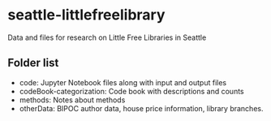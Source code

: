 # seattle-littlefreelibrary
Data and files for research on Little Free Libraries in Seattle


## Folder list
- code: Jupyter Notebook files along with input and output files
- codeBook-categorization: Code book with descriptions and counts
- methods: Notes about methods
- otherData: BIPOC author data, house price information, library branches.

